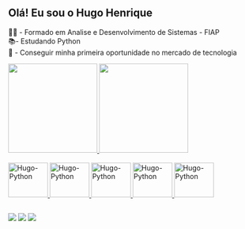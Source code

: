 ## Olá! Eu sou o Hugo Henrique

👨‍🎓​ - Formado em Analise e Desenvolvimento de Sistemas - FIAP <br>
📚​ - Estudando Python <br>
​🎯​ - Conseguir minha primeira oportunidade no mercado de tecnologia

<div>
  <a href="https://github.com/HugoBandeira7">
  <img height="180em" src="https://github-readme-stats.vercel.app/api?username=HugoBandeira7&show_icons=true&theme=dracula&include_all_commits=true&count_private=true"/>
  <img height="180em" src="https://github-readme-stats.vercel.app/api/top-langs/?username=HugoBandeira7&layout=compact&langs_count=16&theme=dracula"/>
</div>
<div style = "display:inline_block"><br>
<img allign="center" alt="Hugo-Python" height="70" width="80" src="https://cdn.jsdelivr.net/gh/devicons/devicon/icons/python/python-original-wordmark.svg" />
<img allign="center" alt="Hugo-Python" height="70" width="80" src="https://cdn.jsdelivr.net/gh/devicons/devicon/icons/java/java-original-wordmark.svg" />
<img allign="center" alt="Hugo-Python" height="70" width="80" src="https://cdn.jsdelivr.net/gh/devicons/devicon/icons/html5/html5-original-wordmark.svg" />
<img allign="center" alt="Hugo-Python" height="70" width="80" src="https://cdn.jsdelivr.net/gh/devicons/devicon/icons/css3/css3-original-wordmark.svg" />
<img allign="center" alt="Hugo-Python" height="70" width="80" src="https://cdn.jsdelivr.net/gh/devicons/devicon/icons/javascript/javascript-original.svg" />
</div>

##

<div>
<a href="https://instagram.com/hugo_henrique_7" target="_blank"><img src="https://img.shields.io/badge/Instagram-E4405F?style=for-the-badge&logo=instagram&logoColor=white"target="_blank"></a>
<a href="https://www.linkedin.com/in/hugo-bandeira-4347055b/ target="_blank"><img src="https://img.shields.io/badge/LinkedIn-0077B5?style=for-the-badge&logo=linkedin&logoColor=white"target="_blank"></a>
<a href="https://wa.me/5511954684905?text=Entre+em+contato,+ser%C3%A1+um+prazer!" target="_blank"><img src="https://img.shields.io/badge/WhatsApp-25D366?style=for-the-badge&logo=whatsapp&logoColor=white"target="blank"></a>





</div>
